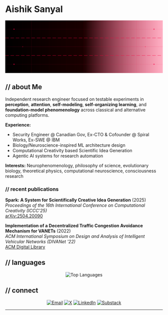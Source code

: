 # Aishik Sanyal

<div align="center">

![Header](./header.svg)

</div>

## // about Me

<!-- <div align="center">

![Bio Card](./bio-card.svg)

</div> -->

Independent research engineer focused on testable experiments in **perception**, **attention**, **self-modeling**, **self-organizing learning**, and **foundation-model phenomenology** across classical and alternative computing platforms.

**Experience:**
- Security Engineer @ Canadian Gov, Ex-CTO & Cofounder @ Spiral Works, Ex-SWE @ IBM
- Biology/Neuroscience-inspired ML architecture design
- Computational Creativity based Scientific Idea Generation
- Agentic AI systems for research automation

**Interests:** Neurophenomenology, philosophy of science, evolutionary biology, theoretical physics, computational neuroscience, consciousness research

### // recent publications

<!-- <div align="center">

![Research](./research-viz.svg)

</div> -->


**Spark: A System for Scientifically Creative Idea Generation** (2025)  
*Proceedings of the 16th International Conference on Computational Creativity (ICCC'25)*  
[arXiv:2504.20090](https://doi.org/10.48550/arXiv.2504.20090)

**Implementation of a Decentralized Traffic Congestion Avoidance Mechanism for VANETs** (2022)  
*ACM International Symposium on Design and Analysis of Intelligent Vehicular Networks (DIVANet '22)*  
[ACM Digital Library](https://dl.acm.org/doi/10.1145/3551662.3560928)

<!-- ## // technical skills

<div align="center">

![Tech Skills](./tech-matrix.svg)

</div>

### // core technologies
- **AI/ML:** PyTorch, CUDA, HuggingFace Transformers, Unsloth, LangChain
- **Systems:** FastAPI, Redis, Docker/Kubernetes, Azure, Runpod
- **Languages:** Python, C/C++, JavaScript/TypeScript, Java, Kotlin, Julia, Haskell
- **Research:** Predictive Coding Transformers, Energy-Based Models, TEM, HTM, ART -->


## // languages

<div align="center">

![Top Languages](https://github-readme-stats.vercel.app/api/top-langs/?username=xcellect&layout=compact&theme=radical&bg_color=000000&title_color=ff0040&text_color=ff6680&border_color=ff0040&hide_border=false)

</div>


## // connect

<div align="center">

[![Email](https://img.shields.io/badge/Email-aishiksanyal@gmail.com-ff0040?style=for-the-badge&logo=gmail&logoColor=white&labelColor=000000)](mailto:aishiksanyal@gmail.com)
[![X](https://img.shields.io/badge/X-@xcellect-ff0040?style=for-the-badge&logo=x&logoColor=white&labelColor=000000)](https://x.com/xcellect)
[![LinkedIn](https://img.shields.io/badge/LinkedIn-aishik--san-ff0040?style=for-the-badge&logo=linkedin&logoColor=white&labelColor=000000)](https://linkedin.com/in/aishik-san)
[![Substack](https://img.shields.io/badge/Substack-aishiksanyal-ff0040?style=for-the-badge&logo=substack&logoColor=white&labelColor=000000)](https://aishiksanyal.substack.com/)

</div>

---

<div align="center">

</div>